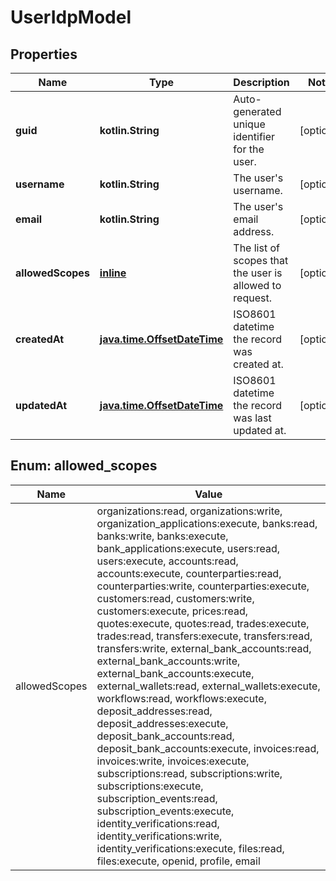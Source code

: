 
# UserIdpModel

## Properties
Name | Type | Description | Notes
------------ | ------------- | ------------- | -------------
**guid** | **kotlin.String** | Auto-generated unique identifier for the user. |  [optional]
**username** | **kotlin.String** | The user&#39;s username. |  [optional]
**email** | **kotlin.String** | The user&#39;s email address. |  [optional]
**allowedScopes** | [**inline**](#kotlin.collections.Set&lt;AllowedScopes&gt;) | The list of scopes that the user is allowed to request. |  [optional]
**createdAt** | [**java.time.OffsetDateTime**](java.time.OffsetDateTime.md) | ISO8601 datetime the record was created at. |  [optional]
**updatedAt** | [**java.time.OffsetDateTime**](java.time.OffsetDateTime.md) | ISO8601 datetime the record was last updated at. |  [optional]


<a name="kotlin.collections.Set<AllowedScopes>"></a>
## Enum: allowed_scopes
Name | Value
---- | -----
allowedScopes | organizations:read, organizations:write, organization_applications:execute, banks:read, banks:write, banks:execute, bank_applications:execute, users:read, users:execute, accounts:read, accounts:execute, counterparties:read, counterparties:write, counterparties:execute, customers:read, customers:write, customers:execute, prices:read, quotes:execute, quotes:read, trades:execute, trades:read, transfers:execute, transfers:read, transfers:write, external_bank_accounts:read, external_bank_accounts:write, external_bank_accounts:execute, external_wallets:read, external_wallets:execute, workflows:read, workflows:execute, deposit_addresses:read, deposit_addresses:execute, deposit_bank_accounts:read, deposit_bank_accounts:execute, invoices:read, invoices:write, invoices:execute, subscriptions:read, subscriptions:write, subscriptions:execute, subscription_events:read, subscription_events:execute, identity_verifications:read, identity_verifications:write, identity_verifications:execute, files:read, files:execute, openid, profile, email



